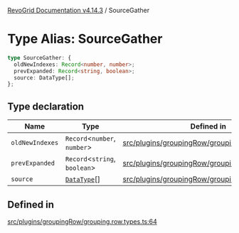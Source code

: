 [RevoGrid Documentation v4.14.3](README.md) / SourceGather

# Type Alias: SourceGather

```ts
type SourceGather: {
  oldNewIndexes: Record<number, number>;
  prevExpanded: Record<string, boolean>;
  source: DataType[];
};
```

## Type declaration

| Name | Type | Defined in |
| ------ | ------ | ------ |
| `oldNewIndexes` | `Record`\<`number`, `number`\> | [src/plugins/groupingRow/grouping.row.types.ts:67](https://github.com/revolist/revogrid/blob/4d3feb8340f534dd1ff6941b4d5b83d4d4e2474c/src/plugins/groupingRow/grouping.row.types.ts#L67) |
| `prevExpanded` | `Record`\<`string`, `boolean`\> | [src/plugins/groupingRow/grouping.row.types.ts:66](https://github.com/revolist/revogrid/blob/4d3feb8340f534dd1ff6941b4d5b83d4d4e2474c/src/plugins/groupingRow/grouping.row.types.ts#L66) |
| `source` | [`DataType`](TypeAlias.DataType.md)[] | [src/plugins/groupingRow/grouping.row.types.ts:65](https://github.com/revolist/revogrid/blob/4d3feb8340f534dd1ff6941b4d5b83d4d4e2474c/src/plugins/groupingRow/grouping.row.types.ts#L65) |

## Defined in

[src/plugins/groupingRow/grouping.row.types.ts:64](https://github.com/revolist/revogrid/blob/4d3feb8340f534dd1ff6941b4d5b83d4d4e2474c/src/plugins/groupingRow/grouping.row.types.ts#L64)
